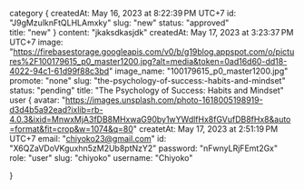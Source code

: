 category {
createdAt: May 16, 2023 at 8:22:39 PM UTC+7
id: "J9gMzulknFtQLHLAmxky"
slug: "new"
status: "approved"  
 title: "new"
}
content: "jkaksdkasjdk"
createdAt: May 17, 2023 at 3:23:37 PM UTC+7
image: "https://firebasestorage.googleapis.com/v0/b/g19blog.appspot.com/o/pictures%2F100179615_p0_master1200.jpg?alt=media&token=0ad16d60-dd18-4022-94c1-61d99f88c3bd"
image_name: "100179615_p0_master1200.jpg"
promote: "none"
slug: "the-psychology-of-success:-habits-and-mindset"
status: "pending"
title: "The Psychology of Success: Habits and Mindset"
user {
avatar: "https://images.unsplash.com/photo-1618005198919-d3d4b5a92ead?ixlib=rb-4.0.3&ixid=MnwxMjA3fDB8MHxwaG90by1wYWdlfHx8fGVufDB8fHx8&auto=format&fit=crop&w=1074&q=80"
createtAt: May 17, 2023 at 2:51:19 PM UTC+7
email: "chiyoko23@gmail.com"
id: "X6QZaVDoVKguxhn5zM2Ub8ptNzY2"
password: "nFwnyLRjFEmt2Gx"
role: "user"
slug: "chiyoko"
username: "Chiyoko"

}
